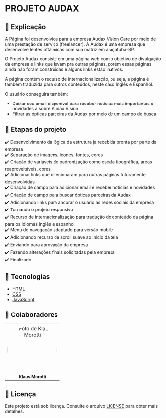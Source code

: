 # PROJETO AUDAX

## 📄 Explicação

A Página foi desenvolvida para a empresa Audax Vision Care por meio de uma prestação de serviço (freelancer). A Audax é uma empresa que desenvolve lentes oftálmicas com sua matriz em araçatuba-SP.

O Projeto Audax consiste em uma página web com o objetivo de divulgação da empresa e links que levam pra outras páginas, porém essas páginas ainda não foram construídas e alguns links estão inativos.

A página contém o recurso de internacionalização, ou seja, a página é também traduzida para outros conteúdos, neste caso Inglês e Espanhol.

O usuário conseguirá também:
* Deixar seu email disponível para receber notícias mais importantes e novidades a sobre Audax Vision
* Filtrar as ópticas parceiras da Audax por meio de um campo de busca

## 🎯 Etapas do projeto

✔️ Desenvolvimento da lógica da estrutura ja recebida pronta por parte da empresa </br>
✔️ Separação de imagens, ícones, fontes, cores </br>
✔️ Criação de variáveis de padronização como escala tipográfica, áreas reaproveitáveis, cores </br>
✔️ Adicionar links que direcionaram para outras páginas futuramente desenvolvidas </br>
✔️ Criação de campo para adicionar email e receber noticias e novidades </br>
✔️ Criação de campo para buscar ópticas parceiras da Audax </br>
✔️ Adicionando links para ancorar o usuário as redes sociais da empresa </br>
✔️ Tornando o projeto responsivo</br>
✔️ Recurso de internacionalização para tradução do conteúdo da página para os idiomas inglês e espanhol </br>
✔️ Menu de navegação adaptado para versão mobile </br>
✔️ Adicionando recurso de scroll suave ao inicio da tela </br>
✔️ Enviando para aprovação da empresa </br>
✔️ Fazendo alterações finais solicitadas pela empresa </br>
✔️ Finalizado

## 🚀 Tecnologias
* <a href="https://developer.mozilla.org/pt-BR/docs/Web/HTML" target="_blank">HTML</a>
* <a href="https://developer.mozilla.org/pt-BR/docs/Web/CSS" target="_blank">CSS</a>
* <a href="https://developer.mozilla.org/pt-BR/docs/Web/JavaScript" target="_blank">JavaScript</a>

## 🤝 Colaboradores

<table>
  <tr>
    <td align="center">
      <a href="#">
        <img src="https://avatars.githubusercontent.com/u/84789400?v=4" width="160px;" height="160px" style="border-radius:50%" alt="Foto de Klaus Morotti"/><br>
        <sub>
          <b>Klaus Morotti</b>
        </sub>
      </a>
    </td>
  </tr>
</table>

## 📝 Licença

Este projeto está sob licença. Consulte o arquivo <a href="https://github.com/klausmorotti/projeto-audax/blob/master/LICENSE">LICENSE</a> para obter mais detalhes.

